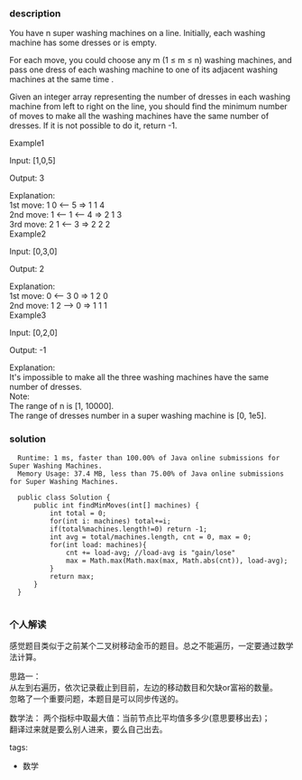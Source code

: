 ### description    
  You have n super washing machines on a line. Initially, each washing machine has some dresses or is empty.  
    
  For each move, you could choose any m (1 ≤ m ≤ n) washing machines, and pass one dress of each washing machine to one of its adjacent washing machines at the same time .  
    
  Given an integer array representing the number of dresses in each washing machine from left to right on the line, you should find the minimum number of moves to make all the washing machines have the same number of dresses. If it is not possible to do it, return -1.  
    
  Example1  
    
  Input: [1,0,5]  
    
  Output: 3  
    
  Explanation:   
  1st move:    1     0 <-- 5    =>    1     1     4  
  2nd move:    1 <-- 1 <-- 4    =>    2     1     3      
  3rd move:    2     1 <-- 3    =>    2     2     2     
  Example2  
    
  Input: [0,3,0]  
    
  Output: 2  
    
  Explanation:   
  1st move:    0 <-- 3     0    =>    1     2     0      
  2nd move:    1     2 --> 0    =>    1     1     1       
  Example3  
    
  Input: [0,2,0]  
    
  Output: -1  
    
  Explanation:   
  It's impossible to make all the three washing machines have the same number of dresses.   
  Note:  
  The range of n is [1, 10000].  
  The range of dresses number in a super washing machine is [0, 1e5].  
### solution    
```    
  Runtime: 1 ms, faster than 100.00% of Java online submissions for Super Washing Machines.  
  Memory Usage: 37.4 MB, less than 75.00% of Java online submissions for Super Washing Machines.  
    
  public class Solution {  
      public int findMinMoves(int[] machines) {  
          int total = 0;   
          for(int i: machines) total+=i;  
          if(total%machines.length!=0) return -1;  
          int avg = total/machines.length, cnt = 0, max = 0;  
          for(int load: machines){  
              cnt += load-avg; //load-avg is "gain/lose"  
              max = Math.max(Math.max(max, Math.abs(cnt)), load-avg);  
          }  
          return max;  
      }  
  }  
    
```    
    
### 个人解读    
  感觉题目类似于之前某个二叉树移动金币的题目。总之不能遍历，一定要通过数学法计算。  
    
  思路一：  
  从左到右遍历，依次记录截止到目前，左边的移动数目和欠缺or富裕的数量。  
  忽略了一个重要问题，本题目是可以同步传送的。  
    
  数学法： 两个指标中取最大值：当前节点比平均值多多少(意思要移出去)；  
  翻译过来就是要么别人进来，要么自己出去。  
    
tags:    
  -  数学  
